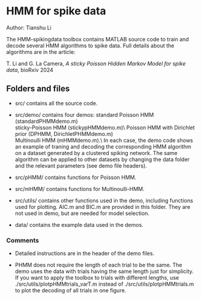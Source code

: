 # HMM for spike data

Author: Tianshu Li

The HMM-spikingdata toolbox contains MATLAB source code to train and decode several HMM algorithms to spike data. 
Full details about the algorithms are in the article:

T. Li and G. La Camera, *A sticky Poisson Hidden Markov Model for spike data*, bioRxiv 2024


## Folders and files

- src/ contains all the source code.

- src/demo/ contains four demos:
  standard Poisson HMM (standardPHMMdemo.m)\
  sticky-Poisson HMM (stickypHMMdemo.m)\ 
  Poisson HMM with Dirichlet prior (DPHMM, DirichletPHMMdemo.m)\
  Multinoulli HMM (mHMMdemo.m).\ 
  In each case, the demo code shows an example of traning and decoding the corresponding HMM algorithm on a dataset 
  generated by a clustered spiking network. The same algorithm can be applied to other datasets by changing 
  the data folder and the relevant parameters (see demo file headers).
    
- src/pHMM/ contains functions for Poisson HMM.
    
- src/mHMM/ contains functions for Multinoulli-HMM.
    
- src/utils/ contains other functions used in the demo, including functions used for plotting. 
  AIC.m and BIC.m are provided in this folder. They are not used in demo, but are needed for model selection.

- data/ contains the example data used in the demos.
    

### Comments
    
- Detailed instructions are in the header of the demo files.
    
- PHMM does not require the length of each trial to be the same. 
    The demo uses the data with trials having the same length just for simplicity. 
    If you want to apply the toolbox to trials with different lengths, use 
    ./src/utils/plotpHMMtrials_varT.m instead of ./src/utils/plotpHMMtrials.m to plot the decoding 
    of all trials in one figure.

